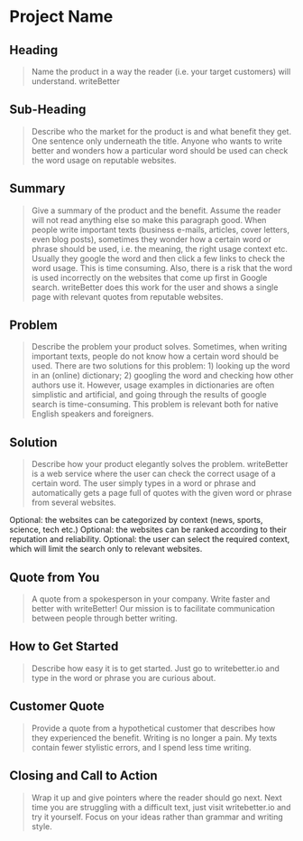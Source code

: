 # Project Name #

<!-- 
> This material was originally posted [here](http://www.quora.com/What-is-Amazons-approach-to-product-development-and-product-management). It is reproduced here for posterities sake.

There is an approach called "working backwards" that is widely used at Amazon. They work backwards from the customer, rather than starting with an idea for a product and trying to bolt customers onto it. While working backwards can be applied to any specific product decision, using this approach is especially important when developing new products or features.

For new initiatives a product manager typically starts by writing an internal press release announcing the finished product. The target audience for the press release is the new/updated product's customers, which can be retail customers or internal users of a tool or technology. Internal press releases are centered around the customer problem, how current solutions (internal or external) fail, and how the new product will blow away existing solutions.

If the benefits listed don't sound very interesting or exciting to customers, then perhaps they're not (and shouldn't be built). Instead, the product manager should keep iterating on the press release until they've come up with benefits that actually sound like benefits. Iterating on a press release is a lot less expensive than iterating on the product itself (and quicker!).

If the press release is more than a page and a half, it is probably too long. Keep it simple. 3-4 sentences for most paragraphs. Cut out the fat. Don't make it into a spec. You can accompany the press release with a FAQ that answers all of the other business or execution questions so the press release can stay focused on what the customer gets. My rule of thumb is that if the press release is hard to write, then the product is probably going to suck. Keep working at it until the outline for each paragraph flows. 

Oh, and I also like to write press-releases in what I call "Oprah-speak" for mainstream consumer products. Imagine you're sitting on Oprah's couch and have just explained the product to her, and then you listen as she explains it to her audience. That's "Oprah-speak", not "Geek-speak".

Once the project moves into development, the press release can be used as a touchstone; a guiding light. The product team can ask themselves, "Are we building what is in the press release?" If they find they're spending time building things that aren't in the press release (overbuilding), they need to ask themselves why. This keeps product development focused on achieving the customer benefits and not building extraneous stuff that takes longer to build, takes resources to maintain, and doesn't provide real customer benefit (at least not enough to warrant inclusion in the press release).
 -->
 
## Heading ##
  > Name the product in a way the reader (i.e. your target customers) will understand.
writeBetter

## Sub-Heading ##
  > Describe who the market for the product is and what benefit they get. One sentence only underneath the title.
Anyone who wants to write better and wonders how a particular word should be used can check the word usage on reputable websites.

## Summary ##
  > Give a summary of the product and the benefit. Assume the reader will not read anything else so make this paragraph good.
When people write important texts (business e-mails, articles, cover letters, even blog posts), sometimes they wonder how a certain word or phrase should be used, i.e. the meaning, the right usage context etc. Usually they google the word and then click a few links to check the word usage. This is time consuming. Also, there is a risk that the word is used incorrectly on the websites that come up first in Google search. writeBetter does this work for the user and shows a single page with relevant quotes from reputable websites.

## Problem ##
  > Describe the problem your product solves.
Sometimes, when writing important texts, people do not know how a certain word should be used. There are two solutions for this problem: 1) looking up the word in an (online) dictionary; 2) googling the word and checking how other authors use it. However, usage examples in dictionaries are often simplistic and artificial, and going through the results of google search is time-consuming. This problem is relevant both for native English speakers and foreigners.

## Solution ##
  > Describe how your product elegantly solves the problem.
writeBetter is a web service where the user can check the correct usage of a certain word. The user simply types in a word or phrase and automatically gets a page full of quotes with the given word or phrase from several websites.

Optional: the websites can be categorized by context (news, sports, science, tech etc.)
Optional: the websites can be ranked according to their reputation and reliability.
Optional: the user can select the required context, which will limit the search only to relevant websites.

## Quote from You ##
  > A quote from a spokesperson in your company.
Write faster and better with writeBetter! Our mission is to facilitate communication between people through better writing.

## How to Get Started ##
  > Describe how easy it is to get started.
Just go to writebetter.io and type in the word or phrase you are curious about.

## Customer Quote ##
  > Provide a quote from a hypothetical customer that describes how they experienced the benefit.
Writing is no longer a pain. My texts contain fewer stylistic errors, and I spend less time writing.

## Closing and Call to Action ##
  > Wrap it up and give pointers where the reader should go next.
Next time you are struggling with a difficult text, just visit writebetter.io and try it yourself. Focus on your ideas rather than grammar and writing style.
 
